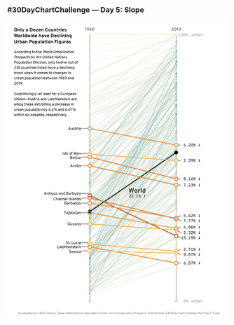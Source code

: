 ### #30DayChartChallenge — Day 5: Slope
![](https://raw.githubusercontent.com/Z3tt/30DayChartChallenge/main/05_slope/05_slope.png)
